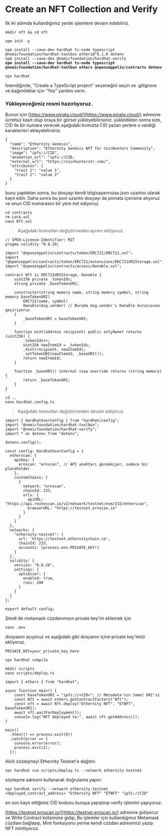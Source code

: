 # Create an NFT Collection and Verify

İlk iki adımda kullandığımız yerde işlemlere devam edebiliriz.&#x20;

```
mkdir nft && cd nft
```

```
npm init -y
```

<pre><code>npm install --save-dev hardhat ts-node typescript @nomicfoundation/hardhat-toolbox ethers@^6.1.0 dotenv
npm install --save-dev @nomicfoundation/hardhat-verify
<strong>npm install --save-dev hardhat ts-node typescript @nomicfoundation/hardhat-toolbox ethers @openzeppelin/contracts dotenv
</strong></code></pre>

```
npx hardhat
```

İstendiğinde, "Create a TypeScript project" seçeneğini seçin ve .gitignore ve bağımlılıklar için "Yes" yanıtını verin.

### Yükleyeceğimiz resmi hazırlıyoruz.&#x20;

Bunun için [https://www.pinata.cloud/](https://www.pinata.cloud/) adresine ücretsiz kayıt olup oraya bir görsel yükleyebilirisiniz. yükledikten sonra size, CID ile bir numara verecek aşağıdaki komutta CID yazan yerlere o verdiği karakterleri ekleyebilirsiniz.

```
{
  "name": "Ethernity Genesis",
  "description": "Ethernity Genesis NFT for CoinHunters Community",
  "image": "ipfs://CID",
  "animation_url": "ipfs://CID,
  "external_url": "https://coinhunterstr.com/",
  "attributes": {
    "trait 1": "value 1",
    "trait 2": "value 2"
  }
}
```

bunu yaptıktan sonra, bu dosyayı kendi bilgisayarınızaa json uzantısı olarak kayıt edin. Daha sonra bu json uzantılı dosyayı da pinnata içerisine atıyoruz ve onun CID numarasını bir yere not ediyoruz.

```
cd contracts
rm Lock.sol
nano Nft.sol
```

> Aşağıdaki komutları değiştirmeden aynen ekliyoruz.

```
// SPDX-License-Identifier: MIT
pragma solidity ^0.8.20;

import "@openzeppelin/contracts/token/ERC721/ERC721.sol";
import "@openzeppelin/contracts/token/ERC721/extensions/ERC721URIStorage.sol";
import "@openzeppelin/contracts/access/Ownable.sol";

contract Nft is ERC721URIStorage, Ownable {
    uint256 private _tokenIds;
    string private _baseTokenURI;

    constructor(string memory name, string memory symbol, string memory baseTokenURI) 
        ERC721(name, symbol) 
        Ownable(msg.sender) // Burada msg.sender'ı Ownable kurucusuna geçiriyoruz
    {
        _baseTokenURI = baseTokenURI;
    }

    function mint(address recipient) public onlyOwner returns (uint256) {
        _tokenIds++;
        uint256 newItemId = _tokenIds;
        _mint(recipient, newItemId);
        _setTokenURI(newItemId, _baseURI());
        return newItemId;
    }

    function _baseURI() internal view override returns (string memory) {
        return _baseTokenURI;
    }
}
```

```
cd ..
nano hardhat.config.ts
```

> Aşağıdaki komutları değiştirmeden devam ediyoruz.

```
import { HardhatUserConfig } from "hardhat/config";
import "@nomicfoundation/hardhat-toolbox";
import "@nomicfoundation/hardhat-verify";
import * as dotenv from "dotenv";

dotenv.config();

const config: HardhatUserConfig = {
  etherscan: {
    apiKey: {
      ernscan: "ernscan", // API anahtarı gerekmiyor, sadece bir placeholder
    },
    customChains: [
      {
        network: "ernscan",
        chainId: 233,
        urls: {
          apiURL: "https://api.routescan.io/v2/network/testnet/evm/233/etherscan",
          browserURL: "https://testnet.ernscan.io"
        }
      }
    ]
  },
  networks: {
    "ethernity-testnet": {
      url: 'https://testnet.ethernitychain.io',
      chainId: 233,
      accounts: [process.env.PRIVATE_KEY!]
    }
  },
  solidity: {
    version: "0.8.20",
    settings: {
      optimizer: {
        enabled: true,
        runs: 200
      }
    }
  }
};

export default config;
```

Şimdi de metamask cüzdanımızın private key'ini eklemek için

```
nano .env
```

dosyasını açıyoruz ve aşağıdaki gibi dosyanın içine private key'imizi ekliyoruz.

```
PRIVATE_KEY=your_private_key_here
```

```
npx hardhat compile
```

```
mkdir scripts
nano scripts/deploy.ts
```

```
import { ethers } from "hardhat";

async function main() {
    const baseTokenURI = "ipfs://<CID>"; // Metadata'nın temel URI'si
    const Nft = await ethers.getContractFactory("Nft");
    const nft = await Nft.deploy("Ethernity NFT", "ETNFT", baseTokenURI);
    await nft.waitForDeployment();
    console.log("NFT deployed to:", await nft.getAddress());
}

main()
  .then(() => process.exit(0))
  .catch(error => {
    console.error(error);
    process.exit(1);
  });
```

Akıllı sözleşmeyi Ethernity Testnet'e dağıtın:

```
npx hardhat run scripts/deploy.ts --network ethernity-testnet
```

sözleşme adresini kullanarak doğrulama yapın:

```
npx hardhat verify --network ethernity-testnet <deployed_contract_address> "Ethernity NFT" "ETNFT" "ipfs://CID"
```

en son kayıt ettiğimiz CID kodunu buraya yapıştırıp verify işlemini yapıyoruz.

[https://testnet.ernscan.io/](https://testnet.ernscan.io/) adresine gidiyoruz ve  Write Contract bölümüne gidip, Bu işlemler için kullandığımız Metamask cüzdanı bağlayıp, Mint fonksiyonu yerine kendi cüzdan adresimizi yazıp NFT mintliyoruz.&#x20;
